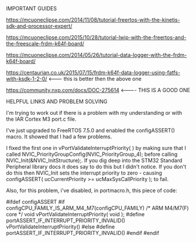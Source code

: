 IMPORTANT GUIDES

https://mcuoneclipse.com/2014/11/08/tutorial-freertos-with-the-kinetis-sdk-and-processor-expert/

https://mcuoneclipse.com/2015/10/28/tutorial-lwip-with-the-freertos-and-the-freescale-frdm-k64f-board/

https://mcuoneclipse.com/2014/05/26/tutorial-data-logger-with-the-frdm-k64f-board/

https://centaurian.co.uk/2015/07/15/frdm-k64f-data-logger-using-fatfs-with-ksdk-1-2-0/ <--- this is better then the above one

https://community.nxp.com/docs/DOC-275614                        <---- THIS IS A GOOD ONE


HELPFUL LINKS AND PROBLEM SOLVING

I'm trying to work out if there is a problem with my understanding or with the IAR Cortex M3 port.c file.

I've just upgraded to FreeRTOS 7.5.0 and enabled the configASSERT() macro. It  showed that I had a few problems.

I fixed the first one in vPortValidateInterruptPriority( ) by making sure that I called     NVIC_PriorityGroupConfig(NVIC_PriorityGroup_4); before calling NVIC_Init(&NVIC_InitStructure);. If you dig deep into the STM32 Standard Peripheral library docs it does say to do this but I didn't notice. If you don't do this then NVIC_Init sets the interrupt priority to zero - causing configASSERT( ucCurrentPriority >= ucMaxSysCallPriority ); to fail.

Also, for this problem, i've disabled, in portmacro.h, this piece of code:

#ifdef configASSERT
#if configCPU_FAMILY_IS_ARM_M4_M7(configCPU_FAMILY) /* ARM M4/M7(F) core */
  void vPortValidateInterruptPriority( void );
  #define portASSERT_IF_INTERRUPT_PRIORITY_INVALID() 	vPortValidateInterruptPriority()
#else
  #define portASSERT_IF_INTERRUPT_PRIORITY_INVALID()
#endif
#endif